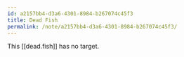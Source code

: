 ```yaml
---
id: a2157bb4-d3a6-4301-8984-b267074c45f3
title: Dead Fish
permalink: /note/a2157bb4-d3a6-4301-8984-b267074c45f3/
---
```

This [[dead.fish]] has no target.
